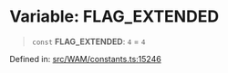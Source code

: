 # Variable: FLAG\_EXTENDED

> `const` **FLAG\_EXTENDED**: `4` = `4`

Defined in: [src/WAM/constants.ts:15246](https://github.com/Fokusdotid/bail/blob/dad8cbc7bd41e0c17126095b0fc017b92c3d85cf/src/WAM/constants.ts#L15246)
